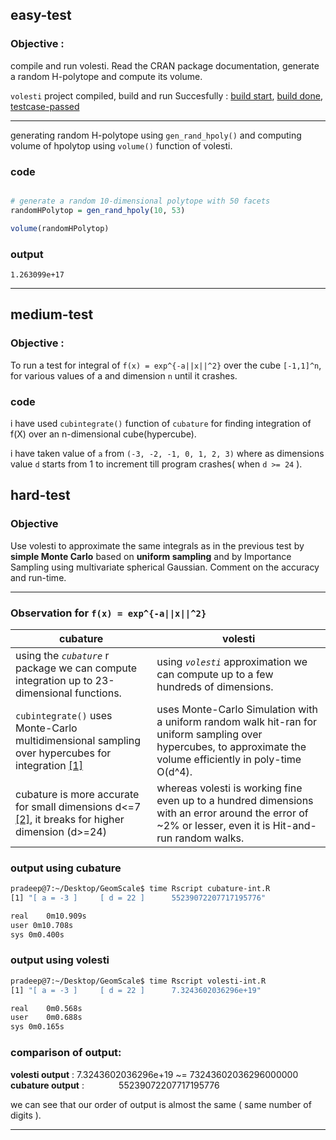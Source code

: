 ## easy-test

### Objective :
compile and run volesti. Read the CRAN package documentation, generate a random H-polytope and compute its volume.

`volesti` project compiled, build and run Succesfully : [build start](https://user-images.githubusercontent.com/49487927/112721557-78062880-8f2a-11eb-87f8-25d513bb4245.png), [build done](https://user-images.githubusercontent.com/49487927/112721554-763c6500-8f2a-11eb-9eff-05a7d6000edc.png), [testcase-passed](https://user-images.githubusercontent.com/49487927/112721558-79375580-8f2a-11eb-8a74-9de1248b6b14.png)

---

generating random H-polytope using `gen_rand_hpoly()` and computing volume of hpolytop using `volume()` function of volesti.
### code
```R

# generate a random 10-dimensional polytope with 50 facets
randomHPolytop = gen_rand_hpoly(10, 53)

volume(randomHPolytop)
```
### output
```
1.263099e+17
```

---

## medium-test

### Objective : 
To run a test for integral of `f(x) = exp^{-a||x||^2}` over the cube `[-1,1]^n`, for various values of a and dimension `n` until it crashes.


### code 
i have used `cubintegrate()` function of `cubature` for finding integration of f(X) over an n-dimensional cube(hypercube).
<!--
```R
library('cubature')
a_min_lim = -5
a_max_lim = 5
d = 1

while(T){
  for (a  in a_min_lim:a_max_lim){
    eqn = function(x){ 
      norm_value = 0
      for (xi in x){
          norm_value = norm_value + xi^2
        }
        exp(-a*norm_value) 
      }
    integral <- cubintegrate(f = eqn, lower = rep(-1,d) , upper =  rep(1,d))
    print(paste('[ a =', a, ']', '    [ d =', d, ']     ', integral$integral ))
    }
    d = d+1
}
```
-->
i have taken value of `a` from `(-3, -2, -1, 0, 1, 2, 3)`
where as dimensions value `d` starts from 1 to  increment till program crashes( when `d >= 24` ).


## hard-test

### Objective
Use volesti to approximate the same integrals as in the previous test by **simple Monte Carlo** based on **uniform sampling** and by Importance Sampling using multivariate spherical Gaussian. 
Comment on the accuracy and run-time.

---

### Observation for `f(x) = exp^{-a||x||^2}`

cubature | volesti
----------|--------
using the *`cubature`* r package we can compute integration up to 23-dimensional functions. | using *`volesti`* approximation we can compute up to a few hundreds of dimensions.
`cubintegrate()` uses Monte-Carlo multidimensional sampling over hypercubes for integration [[1]](https://bnaras.github.io/cubature/reference/index.html) | uses Monte-Carlo Simulation with a uniform random walk hit-ran for uniform sampling over hypercubes, to approximate the volume efficiently in poly-time O(d^4).
cubature is more accurate for small dimensions d<=7 [[2]](https://github.com/stevengj/cubature), it breaks for higher dimension (d>=24) | whereas volesti is working fine even up to a hundred dimensions with an error around the error of ~2% or lesser, even it is Hit-and-run random walks.

### output using cubature
```sh
pradeep@7:~/Desktop/GeomScale$ time Rscript cubature-int.R 
[1] "[ a = -3 ]     [ d = 22 ]      55239072207717195776"

real	0m10.909s
user 0m10.708s
sys	0m0.400s
```

### output using volesti
```sh
pradeep@7:~/Desktop/GeomScale$ time Rscript volesti-int.R 
[1] "[ a = -3 ]     [ d = 22 ]      7.3243602036296e+19"

real	0m0.568s
user	0m0.688s
sys	0m0.165s
```

### comparison of output:
**volesti output**     : 
7.3243602036296e+19  ~=         73243602036296000000
**cubature output** :       &nbsp;&nbsp;&nbsp;&nbsp;&nbsp;&nbsp;&nbsp;&nbsp;&nbsp;&nbsp;&nbsp;&nbsp;             55239072207717195776

we can see that our order of output is almost the same ( same number of digits ).

---
